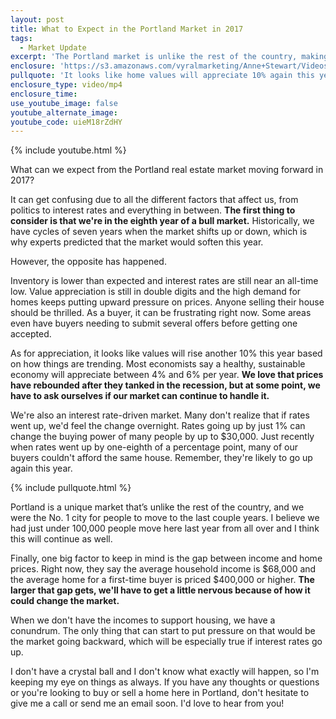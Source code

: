 ```yaml
---
layout: post
title: What to Expect in the Portland Market in 2017
tags:
  - Market Update
excerpt: 'The Portland market is unlike the rest of the country, making it hard to predict. Here are my thoughts on how the market might fare for the remainder of 2017.'
enclosure: 'https://s3.amazonaws.com/vyralmarketing/Anne+Stewart/Videos/2017/What+to+Expect+in+the+Portland+Market+in+2017+-+Oregon+Real+Estate+Agent.mp4'
pullquote: 'It looks like home values will appreciate 10% again this year based on current trends.'
enclosure_type: video/mp4
enclosure_time:
use_youtube_image: false
youtube_alternate_image:
youtube_code: uieM18rZdHY
---
```



{% include youtube.html %}

What can we expect from the Portland real estate market moving forward in 2017?

It can get confusing due to all the different factors that affect us, from politics to interest rates and everything in between. **The first thing to consider is that we're in the eighth year of a bull market.** Historically, we have cycles of seven years when the market shifts up or down, which is why experts predicted that the market would soften this year.

However, the opposite has happened.&nbsp;

Inventory is lower than expected and interest rates are still near an all-time low. Value appreciation is still in double digits and the high demand for homes keeps putting upward pressure on prices. Anyone selling their house should be thrilled. As a buyer, it can be frustrating right now. Some areas even have buyers needing to submit several offers before getting one accepted.&nbsp;

As for appreciation, it looks like values will rise another 10% this year based on how things are trending. Most economists say a healthy, sustainable economy will appreciate between 4% and 6% per year. **We love that prices have rebounded after they tanked in the recession, but at some point, we have to ask ourselves if our market can continue to handle it.**

We're also an interest rate-driven market. Many don't realize that if rates went up, we'd feel the change overnight. Rates going up by just 1% can change the buying power of many people by up to $30,000. Just recently when rates went up by one-eighth of a percentage point, many of our buyers couldn't afford the same house. Remember, they're likely to go up again this year.&nbsp;

{% include pullquote.html %}

Portland is a unique market that’s unlike the rest of the country, and we were the No. 1 city for people to move to the last couple years. I believe we had just under 100,000 people move here last year from all over and I think this will continue as well.&nbsp;

Finally, one big factor to keep in mind is the gap between income and home prices. Right now, they say the average household income is $68,000 and the average home for a first-time buyer is priced $400,000 or higher. **The larger that gap gets, we'll have to get a little nervous because of how it could change the market.**

When we don't have the incomes to support housing, we have a conundrum. The only thing that can start to put pressure on that would be the market going backward, which will be especially true if interest rates go up.

I don't have a crystal ball and I don't know what exactly will happen, so I'm keeping my eye on things as always. If you have any thoughts or questions or you're looking to buy or sell a home here in Portland, don't hesitate to give me a call or send me an email soon. I'd love to hear from you!
<br>&nbsp;